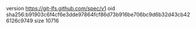 version https://git-lfs.github.com/spec/v1
oid sha256:b91903c6f4cf6e3dde97864fcf86d73b916be706bc9d6b32d43cb426126c9749
size 10716
